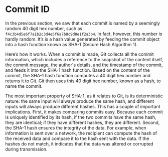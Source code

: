 # Commit ID

In the previous section, we saw that each commit is named by a seemingly random 40 digit hex number, such as `f4c3b4d5e6f7a1b2c3d4e5f6a7b8c9d0e1f2a3b4`. In fact, however, this number is hardly random. It’s is a hash value generated by feeding the commit object into a hash function known as SHA-1 (Secure Hash Algorithm 1).

Here’s how it works. When a commit is made, Git collects all the commit information, which includes a reference to the snapshot of the content itself, the commit message, the author's details, and the timestamp of the commit, and feeds it into the SHA-1 hash function. Based on the content of the commit, the SHA-1 hash function computes a 40 digit hex number and returns it to Git. Git then uses this 40 digit hex number, known as a hash, to name the commit.

The most important property of SHA-1, as it relates to Git, is its deterministic nature: the same input will always produce the same hash, and different inputs will always produce different hashes. This has a couple of important implications. First, it makes comparing commits easy. Because each commit is uniquely identified by its hash, if the two commits have the same hash, they are identical; if they have different hashes, they are different. Second, the SHA-1 hash ensures the integrity of the data. For example, when information is sent over a network, the recipient can compute the hash of the received data and compare it to the hash sent with the data. If the hashes do not match, it indicates that the data was altered or corrupted during transmission.
